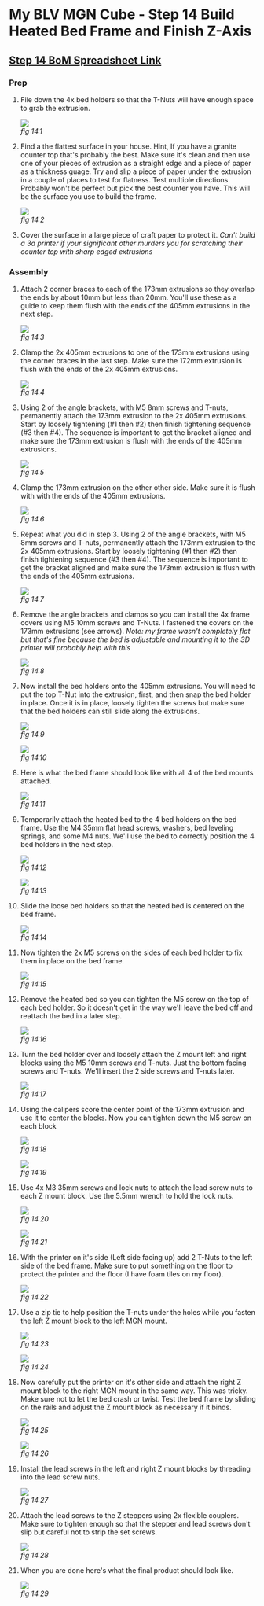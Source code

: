 # My BLV MGN Cube - Step 14 Build Heated Bed Frame and Finish Z-Axis

## [Step 14 BoM Spreadsheet Link](https://docs.google.com/spreadsheets/d/e/2PACX-1vTVx7BvB3V7CozF2l4eWkNntWrHSjOawmrsi_bRSVxQLIGVlfZTYEGp8a6fHpENV6hV2cn9PrDLHHl0/pubhtml?gid=623413600&single=true)

### Prep
1. File down the 4x bed holders so that the T-Nuts will have enough space to grab the extrusion.

    ![](img/14-FileBedHolder.JPG)\
    *fig 14.1*

2. Find a the flattest surface in your house. Hint, If you have a granite counter top that's probably the best. Make sure it's clean and then use one of your pieces of extrusion as a straight edge and a piece of paper as a thickness guage. Try and slip a piece of paper under the extrusion in a couple of places to test for flatness. Test multiple directions. Probably won't be perfect but pick the best counter you have. This will be the surface you use to build the frame.

    ![](img/all-TestFlatSurface.jpeg)\
    *fig 14.2*

3. Cover the surface in a large piece of craft paper to protect it. *Can't build a 3d printer if your significant other murders you for scratching their counter top with sharp edged extrusions*

### Assembly

1. Attach 2 corner braces to each of the 173mm extrusions so they overlap the ends by about 10mm but less than 20mm. You'll use these as a guide to keep them flush with the ends of the 405mm extrusions in the next step.

    ![](img/14-AttachCornerBraces.JPG)\
    *fig 14.3*

2. Clamp the 2x 405mm extrusions to one of the 173mm extrusions using the corner braces in the last step. Make sure the 172mm extrusion is flush with the ends of the 2x 405mm extrusions.

    ![](img/14-ClampBed1.JPG)\
    *fig 14.4*

3. Using 2 of the angle brackets, with M5 8mm screws and T-nuts, permanently attach the 173mm extrusion to the 2x 405mm extrusions. Start by loosely tightening (#1 then #2) then finish tightening sequence (#3 then #4). The sequence is important to get the bracket aligned and make sure the 173mm extrusion is flush with the ends of the 405mm extrusions.

    ![](img/14-AttachBrackets1.JPG)\
    *fig 14.5*

4. Clamp the 173mm extrusion on the other other side. Make sure it is flush with with the ends of the 405mm extrusions.

    ![](img/14-ClampBed2.JPG)\
    *fig 14.6*

5. Repeat what you did in step 3. Using 2 of the angle brackets, with M5 8mm screws and T-nuts, permanently attach the 173mm extrusion to the 2x 405mm extrusions. Start by loosely tightening (#1 then #2) then finish tightening sequence (#3 then #4). The sequence is important to get the bracket aligned and make sure the 173mm extrusion is flush with the ends of the 405mm extrusions.

    ![](img/14-AttachBrackets2.JPG)\
    *fig 14.7*

6. Remove the angle brackets and clamps so you can install the 4x frame covers using M5 10mm screws and T-Nuts. I fastened the covers on the 173mm extrusions (see arrows). *Note: my frame wasn't completely flat but that's fine because the bed is adjustable and mounting it to the 3D printer will probably help with this*

    ![](img/14-AttachCorners.JPG)\
    *fig 14.8*

7. Now install the bed holders onto the 405mm extrusions. You will need to put the top T-Nut into the extrusion, first, and then snap the bed holder in place. Once it is in place, loosely tighten the screws but make sure that the bed holders can still slide along the extrusions.

    ![](img/14-BedMountPrep.JPG)\
    *fig 14.9*

    ![](img/14-BedMountPrep2.JPG)\
    *fig 14.10*

8. Here is what the bed frame should look like with all 4 of the bed mounts attached.

    ![](img/14-BedMountsAttached.JPG)\
    *fig 14.11*

9. Temporarily attach the heated bed to the 4 bed holders on the bed frame. Use the M4 35mm flat head screws, washers, bed leveling springs, and some M4 nuts. We'll use the bed to correctly position the 4 bed holders in the next step.

    ![](img/14-BedPostDetail.JPG)\
    *fig 14.12*

    ![](img/14-frameWBedAttached.JPG)\
    *fig 14.13*

10. Slide the loose bed holders so that the heated bed is centered on the bed frame.

    ![](img/14-SpaceBedHolders.JPG)\
    *fig 14.14*

11. Now tighten the 2x M5 screws on the sides of each bed holder to fix them in place on the bed frame.

    ![](img/14-AttachSideBedHolders.JPG)\
    *fig 14.15*

12. Remove the heated bed so you can tighten the M5 screw on the top of each bed holder. So it doesn't get in the way we'll leave the bed off and reattach the bed in a later step.

    ![](img/14-TopScrewBedHolder.JPG)\
    *fig 14.16*

13. Turn the bed holder over and loosely attach the Z mount left and right blocks using the M5 10mm screws and T-nuts. Just the bottom facing screws and T-nuts. We'll insert the 2 side screws and T-nuts later.

    ![](img/14-PlaceBedFrameBlocks.JPG)\
    *fig 14.17*

14. Using the calipers score the center point of the 173mm extrusion and use it to center the blocks. Now you can tighten down the M5 screw on each block

    ![](img/14-ScoreCenter.JPG)\
    *fig 14.18*

    ![](img/14-ScoreCenter2.JPG)\
    *fig 14.19*

15. Use 4x M3 35mm screws and lock nuts to attach the lead screw nuts to each Z mount block. Use the 5.5mm wrench to hold the lock nuts.

    ![](img/14-AttachLeadScrewNuts.JPG)\
    *fig 14.20*

    ![](img/14-AttachLeadScrewNuts2.JPG)\
    *fig 14.21*

16. With the printer on it's side (Left side facing up) add 2 T-Nuts to the left side of the bed frame. Make sure to put something on the floor to protect the printer and the floor (I have foam tiles on my floor).

    ![](img/14-TnutsInLTBedFrame.JPG)\
    *fig 14.22*

17. Use a zip tie to help position the T-nuts under the holes while you fasten the left Z mount block to the left MGN mount.

    ![](img/14-PositionTnutWZipTie.JPG)\
    *fig 14.23*

    ![](img/14-AttachMGNtoZMountBlock.JPG)\
    *fig 14.24*

18. Now carefully put the printer on it's other side and attach the right Z mount block to the right MGN mount in the same way. This was tricky. Make sure not to let the bed crash or twist. Test the bed frame by sliding on the rails and adjust the Z mount block as necessary if it binds.

    ![](img/14-AttachRTZMountBlock.JPG)\
    *fig 14.25*

    ![](img/14-AdjustIfBinding.JPG)\
    *fig 14.26*

19. Install the lead screws in the left and right Z mount blocks by threading into the lead screw nuts.

    ![](img/14-InstallLeadScrew.JPG)\
    *fig 14.27*

20. Attach the lead screws to the Z steppers using 2x flexible couplers. Make sure to tighten enough so that the stepper and lead screws don't slip but careful not to strip the set screws.

    ![](img/14-AttachLeadScrewWCoupler.JPG)\
    *fig 14.28*

21. When you are done here's what the final product should look like.

    ![](img/14-ZAxisFinal.JPG)\
    *fig 14.29*